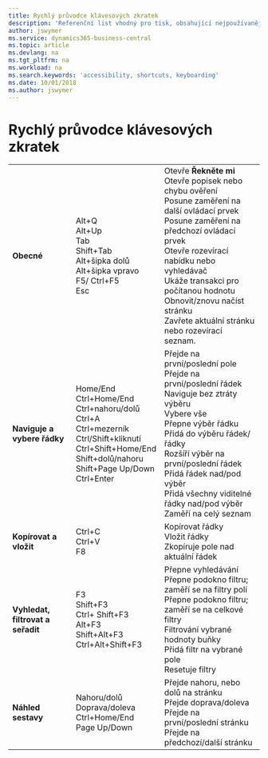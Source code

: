 ```yaml
---
title: Rychlý průvodce klávesových zkratek
description: 'Referenční list vhodný pro tisk, obsahující nejpoužívanější klávesové zkratky.'
author: jswymer
ms.service: dynamics365-business-central
ms.topic: article
ms.devlang: na
ms.tgt_pltfrm: na
ms.workload: na
ms.search.keywords: 'accessibility, shortcuts, keyboarding'
ms.date: 10/01/2018
ms.author: jswymer
---
```


# <a name="keyboard-shortcuts-quick-reference"></a>Rychlý průvodce klávesových zkratek

||||  
|----------------|-----------|----------------|
|**Obecné**|Alt+Q<br />Alt+Up<br />Tab<br />Shift+Tab<br />Alt+šipka dolů<br />Alt+šipka vpravo<br />F5/ Ctrl+F5<br />Esc|Otevře **Řekněte mi**<br />Otevře popisek nebo chybu ověření<br />Posune zaměření na další ovládací prvek<br />Posune zaměření na předchozí ovládací prvek<br />Otevře rozevírací nabídku nebo vyhledávač<br />Ukáže transakci pro počítanou hodnotu<br />Obnovit/znovu načíst stránku<br />Zavřete aktuální stránku nebo rozevírací seznam.|
|**Naviguje a vybere řádky**| Home/End<br />Ctrl+Home/End <br />Ctrl+nahoru/dolů<br />Ctrl+A <br />Ctrl+mezerník<br />Ctrl/Shift+kliknutí<br />Ctrl+Shift+Home/End<br />Shift+dolů/nahoru<br />Shift+Page Up/Down<br />Ctrl+Enter| Přejde na první/poslední pole<br />Přejde na první/poslední řádek<br />Naviguje bez ztráty výběru<br />Vybere vše<br />Přepne výběr řádku<br /> Přidá do výběru řádek/řádky <br />Rozšíří výběr na první/poslední řádek<br />Přidá řádek nad/pod výběr<br />Přidá všechny viditelné řádky nad/pod výběr<br />Zaměří na celý seznam|
|**Kopírovat a vložit**|Ctrl+C<br />Ctrl+V<br />F8|Kopírovat řádky<br />Vložit řádky<br />Zkopíruje pole nad aktuální řádek|
|**Vyhledat, filtrovat a seřadit**|F3<br />Shift+F3<br />Ctrl+ Shift+F3<br />Alt+F3<br />Shift+Alt+F3<br />Ctrl+Alt+Shift+F3|Přepne vyhledávání<br />Přepne podokno filtru; zaměří se na filtry polí<br />Přepne podokno filtru; zaměří se na celkové filtry<br />Filtrování vybrané hodnoty buňky<br />Přidá filtr na vybrané pole<br />Resetuje filtry|
|**Náhled sestavy**|Nahoru/dolů<br />Doprava/doleva<br />Ctrl+Home/End<br />Page Up/Down|Přejde nahoru, nebo dolů na stránku<br />Přejde doprava/doleva <br />Přejde na první/poslední stránku<br />Přejde na předchozí/další stránku|
